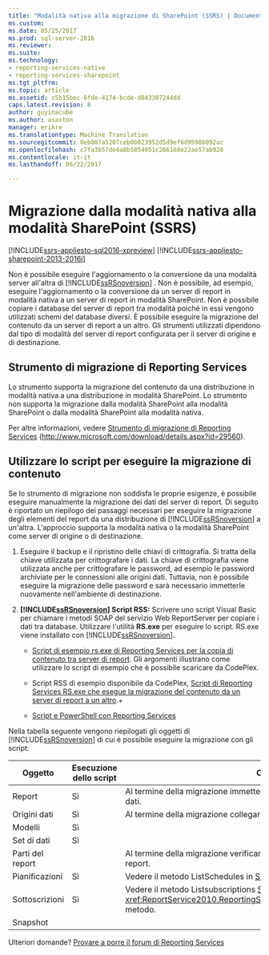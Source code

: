 ```yaml
---
title: "Modalità nativa alla migrazione di SharePoint (SSRS) | Documenti Microsoft"
ms.custom: 
ms.date: 05/25/2017
ms.prod: sql-server-2016
ms.reviewer: 
ms.suite: 
ms.technology:
- reporting-services-native
- reporting-services-sharepoint
ms.tgt_pltfrm: 
ms.topic: article
ms.assetid: c5b15bec-6fde-4174-bcde-d043307244dd
caps.latest.revision: 8
author: guyinacube
ms.author: asaxton
manager: erikre
ms.translationtype: Machine Translation
ms.sourcegitcommit: 0eb007a5207ceb0b023952d5d9ef6d95986092ac
ms.openlocfilehash: c7fa3b57de4a8b5854951c266168e22ae57ab928
ms.contentlocale: it-it
ms.lasthandoff: 06/22/2017

---
```

# <a name="native-to-sharepoint-migration-ssrs"></a>Migrazione dalla modalità nativa alla modalità SharePoint (SSRS)

[!INCLUDE[ssrs-appliesto-sql2016-xpreview](../../includes/ssrs-appliesto-sql2016-xpreview.md)] [!INCLUDE[ssrs-appliesto-sharepoint-2013-2016i](../../includes/ssrs-appliesto-sharepoint-2013-2016.md)]

  Non è possibile eseguire l'aggiornamento o la conversione da una modalità server all'altra di [!INCLUDE[ssRSnoversion](../../includes/ssrsnoversion-md.md)] . Non è possibile, ad esempio, eseguire l'aggiornamento o la conversione da un server di report in modalità nativa a un server di report in modalità SharePoint. Non è possibile copiare i database del server di report tra modalità poiché in essi vengono utilizzati schemi del database diversi. È possibile eseguire la migrazione del contenuto da un server di report a un altro. Gli strumenti utilizzati dipendono dal tipo di modalità del server di report configurata per il server di origine e di destinazione.  
  
##  <a name="bkmk_native_to_sharepoint"></a> Strumento di migrazione di Reporting Services  
 Lo strumento supporta la migrazione del contenuto da una distribuzione in modalità nativa a una distribuzione in modalità SharePoint. Lo strumento non supporta la migrazione dalla modalità SharePoint alla modalità SharePoint o dalla modalità SharePoint alla modalità nativa.  
  
 Per altre informazioni, vedere [Strumento di migrazione di Reporting Services](http://www.microsoft.com/download/details.aspx?id=29560) (http://www.microsoft.com/download/details.aspx?id=29560).  
  
## <a name="use-script-to-migrate-content"></a>Utilizzare lo script per eseguire la migrazione di contenuto  
 Se lo strumento di migrazione non soddisfa le proprie esigenze, è possibile eseguire manualmente la migrazione dei dati del server di report. Di seguito è riportato un riepilogo dei passaggi necessari per eseguire la migrazione degli elementi del report da una distribuzione di [!INCLUDE[ssRSnoversion](../../includes/ssrsnoversion-md.md)] a un'altra. L'approccio supporta la modalità nativa o la modalità SharePoint come server di origine o di destinazione.  
  
1.  Eseguire il backup e il ripristino delle chiavi di crittografia. Si tratta della chiave utilizzata per crittografare i dati. La chiave di crittografia viene utilizzata anche per crittografare le password, ad esempio le password archiviate per le connessioni alle origini dati. Tuttavia, non è possibile eseguire la migrazione delle password e sarà necessario immetterle nuovamente nell'ambiente di destinazione.  
  
2.  **[!INCLUDE[ssRSnoversion](../../includes/ssrsnoversion-md.md)] Script RSS:** Scrivere uno script Visual Basic per chiamare i metodi SOAP del servizio Web ReportServer per copiare i dati tra database. Utilizzare l'utilità **RS.exe** per eseguire lo script. RS.exe viene installato con [!INCLUDE[ssRSnoversion](../../includes/ssrsnoversion-md.md)].  
  
    -   [Script di esempio rs.exe di Reporting Services per la copia di contenuto tra server di report](../../reporting-services/tools/sample-reporting-services-rs-exe-script-to-copy-content-between-report-servers.md). Gli argomenti illustrano come utilizzare lo script di esempio che è possibile scaricare da CodePlex.  
  
    -   Script RSS di esempio disponibile da CodePlex, [Script di Reporting Services RS.exe che esegue la migrazione del contenuto da un server di report a un altro](http://azuresql.codeplex.com/releases/view/115207).+  
  
    -   [Script e PowerShell con Reporting Services](../../reporting-services/tools/scripting-and-powershell-with-reporting-services.md)  
  
 Nella tabella seguente vengono riepilogati gli oggetti di [!INCLUDE[ssRSnoversion](../../includes/ssrsnoversion-md.md)] di cui è possibile eseguire la migrazione con gli script:  
  
|Oggetto|Esecuzione dello script|Commenti|  
|------------|---------------------|--------------|  
|Report|Sì|Al termine della migrazione immettere nuovamente le password per le origini dati.|  
|Origini dati|Sì|Al termine della migrazione collegare nuovamente i report alle origini dati.|  
|Modelli|Sì||  
|Set di dati|Sì||  
|Parti del report||Al termine della migrazione verificare o aggiornare il percorso alle parti del report.|  
|Pianificazioni|Sì|Vedere il metodo ListSchedules in [Subscription and Delivery Methods](../../reporting-services/report-server-web-service/methods/subscription-and-delivery-methods.md).|  
|Sottoscrizioni|Sì|Vedere il metodo Listsubscriptions [Subscription and Delivery Methods](../../reporting-services/report-server-web-service/methods/subscription-and-delivery-methods.md) e <xref:ReportService2010.ReportingService2010.ChangeSubscriptionOwner%2A> metodo.|  
|Snapshot|||

Ulteriori domande? [Provare a porre il forum di Reporting Services](http://go.microsoft.com/fwlink/?LinkId=620231)
